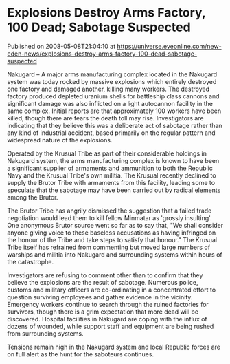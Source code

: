 # Explosions Destroy Arms Factory, 100 Dead; Sabotage Suspected
Published on 2008-05-08T21:04:10 at https://universe.eveonline.com/new-eden-news/explosions-destroy-arms-factory-100-dead-sabotage-suspected

Nakugard – A major arms manufacturing complex located in the Nakugard system was today rocked by massive explosions which entirely destroyed one factory and damaged another, killing many workers. The destroyed factory produced depleted uranium shells for battleship class cannons and significant damage was also inflicted on a light autocannon facility in the same complex. Initial reports are that approximately 100 workers have been killed, though there are fears the death toll may rise. Investigators are indicating that they believe this was a deliberate act of sabotage rather than any kind of industrial accident, based primarily on the regular pattern and widespread nature of the explosions.

Operated by the Krusual Tribe as part of their considerable holdings in Nakugard system, the arms manufacturing complex is known to have been a significant supplier of armaments and ammunition to both the Republic Navy and the Krusual Tribe's own militia. The Krusual recently declined to supply the Brutor Tribe with armaments from this facility, leading some to speculate that the sabotage may have been carried out by radical elements among the Brutor.

The Brutor Tribe has angrily dismissed the suggestion that a failed trade negotiation would lead them to kill fellow Minmatar as 'grossly insulting'. One anonymous Brutor source went so far as to say that, "We shall consider anyone giving voice to these baseless accusations as having infringed on the honour of the Tribe and take steps to satisfy that honour." The Krusual Tribe itself has refrained from commenting but moved large numbers of warships and militia into Nakugard and surrounding systems within hours of the catastrophe.

Investigators are refusing to comment other than to confirm that they believe the explosions are the result of sabotage. Numerous police, customs and military officers are co-ordinating in a concentrated effort to question surviving employees and gather evidence in the vicinity. Emergency workers continue to search through the ruined factories for survivors, though there is a grim expectation that more dead will be discovered. Hospital facilities in Nakugard are coping with the influx of dozens of wounded, while support staff and equipment are being rushed from surrounding systems.

Tensions remain high in the Nakugard system and local Republic forces are on full alert as the hunt for the saboteurs continues.
